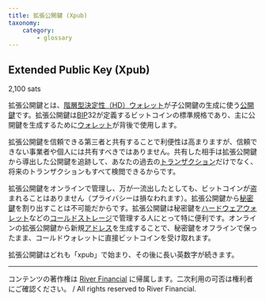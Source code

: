 ```yaml
---
title: 拡張公開鍵 (Xpub)
taxonomy:
    category:
        - glossary
---
```


## Extended Public Key (Xpub)
2,100 sats

拡張公開鍵とは、[階層型決定性（HD）ウォレット](http://lostinbitcoin.jp.testrs.jp/staging/glossary/bip32)が子公開鍵の生成に使う[公開鍵](http://lostinbitcoin.jp.testrs.jp/staging/glossary/public_key)です。拡張公開鍵は[BIP](http://lostinbitcoin.jp.testrs.jp/staging/glossary/bip)32が定義するビットコインの標準規格であり、主に公開鍵を生成するために[ウォレット](http://lostinbitcoin.jp.testrs.jp/staging/glossary/wallet)が背後で使用します。

拡張公開鍵を信頼できる第三者と共有することで利便性は高まりますが、信頼できない事業者や個人には共有すべきではありません。共有した相手は拡張公開鍵から導出した公開鍵を追跡して、あなたの過去の[トランザクション](http://lostinbitcoin.jp.testrs.jp/staging/glossary/transaction)だけでなく、将来のトランザクションもすべて検閲できるからです。

拡張公開鍵をオンラインで管理し、万が一流出したとしても、ビットコインが盗まれることはありません（プライバシーは損なわれます）。拡張公開鍵から[秘密鍵](http://lostinbitcoin.jp.testrs.jp/staging/glossary/private_key)を割り出すことは不可能だからです。拡張公開鍵は秘密鍵を[ハードウェアウォレット](http://lostinbitcoin.jp.testrs.jp/staging/glossary/hardware_wallet)などの[コールドストレージ](http://lostinbitcoin.jp.testrs.jp/staging/glossary/cold_storage)で管理する人にとって特に便利です。オンラインの拡張公開鍵から新規[アドレス](http://lostinbitcoin.jp.testrs.jp/staging/glossary/address)を生成することで、秘密鍵をオフラインで保ったまま、コールドウォレットに直接ビットコインを受け取れます。

拡張公開鍵はどれも「xpub」で始まり、その後に長い英数字が続きます。

---
コンテンツの著作権は [River Financial](https://river.com/) に帰属します。二次利用の可否は権利者にご確認ください。 / All rights reserved to River Financial.
